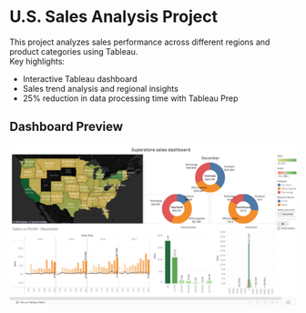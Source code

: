 # U.S. Sales Analysis Project

This project analyzes sales performance across different regions and product categories using Tableau.  
Key highlights:
- Interactive Tableau dashboard  
- Sales trend analysis and regional insights  
- 25% reduction in data processing time with Tableau Prep  

## Dashboard Preview
![U.S. Sales Analysis Dashboard](Dashboard%20Pic.png)
